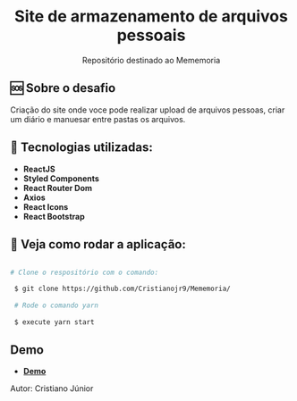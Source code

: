 <h1 align="center">
  Site de armazenamento de arquivos pessoais
</h1> 

<p align="center">
  Repositório destinado ao Mememoria
</p>

🆘 Sobre o desafio
------------------
Criação do site onde voce pode realizar upload de arquivos pessoas, criar um diário e manuesar entre pastas os arquivos. 

:wrench: Tecnologias utilizadas:
----------------------

- **ReactJS**
- **Styled Components**
- **React Router Dom**
- **Axios**
- **React Icons**
- **React Bootstrap**


## :pushpin: Veja como rodar a aplicação:

```bash

# Clone o respositório com o comando:

 $ git clone https://github.com/Cristianojr9/Mememoria/
  
 # Rode o comando yarn 
 
 $ execute yarn start
  ```


## Demo

- [**Demo**]()

Autor: Cristiano Júnior


